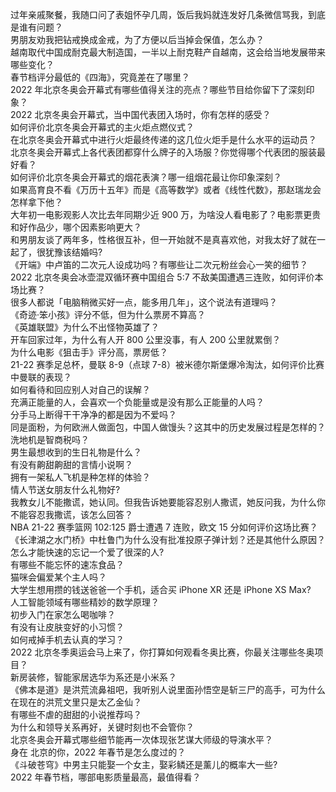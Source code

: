 过年亲戚聚餐，我随口问了表姐怀孕几周，饭后我妈就连发好几条微信骂我，到底是谁有问题？  
男朋友劝我把钻戒换成金戒，为了方便以后当掉会保值，怎么办？  
越南取代中国成耐克最大制造国，一半以上耐克鞋产自越南，这会给当地发展带来哪些变化？  
春节档评分最低的《四海》，究竟差在了哪里？  
2022 年北京冬奥会开幕式有哪些值得关注的亮点？哪些节目给你留下了深刻印象？  
2022 北京冬奥会开幕式，当中国代表团入场时，你有怎样的感受？  
如何评价北京冬奥会开幕式的主火炬点燃仪式？  
在北京冬奥会开幕式中进行火炬最终传递的这几位火炬手是什么水平的运动员？  
北京冬奥会开幕式上各代表团都穿什么牌子的入场服？你觉得哪个代表团的服装最好看？  
如何评价北京冬奥会开幕式的烟花表演？哪一组烟花最让你印象深刻？  
如果高育良不看《万历十五年》而是《高等数学》或者《线性代数》，那赵瑞龙会怎样拿下他？  
大年初一电影观影人次比去年同期少近 900 万，为啥没人看电影了？电影票更贵和好作品少，哪个因素影响更大？  
和男朋友谈了两年多，性格很互补，但一开始就不是真喜欢他，对我太好了就在一起了，很犹豫该结婚吗?  
《开端》中卢笛的二次元人设成功吗？有哪些让二次元粉丝会心一笑的细节？  
2022 北京冬奥会冰壶混双循环赛中国组合 5:7 不敌美国遭遇三连败，如何评价本场比赛？  
很多人都说「电脑稍微买好一点，能多用几年」，这个说法有道理吗？  
《奇迹·笨小孩》评分不低，但为什么票房不算高？  
《英雄联盟》为什么不出怪物英雄了？  
开车回家过年，为什么有人开 800 公里没事，有人 200 公里就累倒？  
为什么电影《狙击手》评分高，票房低？  
21-22 赛季足总杯，曼联 8-9（点球 7-8）被米德尔斯堡爆冷淘汰，如何评价比赛中曼联的表现？  
如何看待和回应别人对自己的误解？  
充满正能量的人，会喜欢一个负能量或是没有那么正能量的人吗？  
分手马上断得干干净净的都是因为不爱吗？  
同是面粉，为何欧洲人做面包，中国人做馒头？这其中的历史发展过程是怎样的？  
洗地机是智商税吗？  
男生最想收到的生日礼物是什么？  
有没有齁甜齁甜的言情小说啊？  
拥有一架私人飞机是种怎样的体验？  
情人节送女朋友什么礼物好?  
我教女儿不能撒谎，她认同。但我告诉她要能容忍别人撒谎，她反问我，为什么你不能容忍我撒谎，该怎么回答？  
NBA 21-22 赛季篮网 102:125 爵士遭遇 7 连败，欧文 15 分如何评价这场比赛？  
《长津湖之水门桥》中杜鲁门为什么没有批准投原子弹计划？还是其他什么原因？  
怎么才能快速的忘记一个爱了很深的人?  
有哪些不能忘怀的速冻食品？  
猫咪会偏爱某个主人吗？  
大学生想用攒的钱送爸爸一个手机，适合买 iPhone XR 还是 iPhone XS Max?  
人工智能领域有哪些精妙的数学原理？  
初步入门在家怎么喝咖啡？  
有没有让皮肤变好的小习惯？  
如何戒掉手机去认真的学习？  
2022 北京冬季奥运会马上来了，你打算如何观看冬奥比赛，你最关注哪些冬奥项目？  
新房装修，智能家居选华为系还是小米系？  
《佛本是道》是洪荒流鼻祖吧，我听别人说里面孙悟空是斩三尸的高手，可为什么在现在的洪荒文里只是太乙金仙？  
有哪些不虐的甜甜的小说推荐吗？  
为什么和领导关系再好，关键时刻也不会管你？  
北京冬奥会开幕式哪些细节能再一次体现张艺谋大师级的导演水平？  
身在  北京的你，2022 年春节是怎么度过的？  
《斗破苍穹》中男主只能娶一个女主，娶彩鳞还是薰儿的概率大一些?  
2022 年春节档，哪部电影质量最高，最值得看？  
